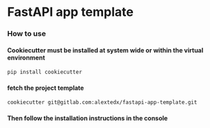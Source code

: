 # FastAPI app template

### How to use
#### Cookiecutter must be installed at system wide or within the virtual environment
```bash
pip install cookiecutter
```
#### fetch the project template
```bash
cookiecutter git@gitlab.com:alextedx/fastapi-app-template.git
```
#### Then follow the installation instructions in the console